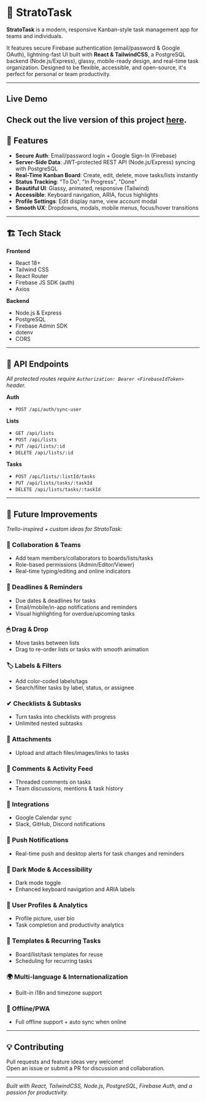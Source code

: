 # 📌 StratoTask

**StratoTask** is a modern, responsive Kanban-style task management app for teams and individuals.

It features secure Firebase authentication (email/password & Google OAuth), lightning-fast UI built with **React & TailwindCSS**, a PostgreSQL backend (Node.js/Express), glassy, mobile-ready design, and real-time task organization. Designed to be flexible, accessible, and open-source, it's perfect for personal or team productivity.

---
## Live Demo

Check out the live version of this project [here](https://stratotask.onrender.com).
---
## 🚀 Features

- **Secure Auth**: Email/password login + Google Sign-In (Firebase)
- **Server-Side Data**: JWT-protected REST API (Node.js/Express) syncing with PostgreSQL
- **Real-Time Kanban Board**: Create, edit, delete, move tasks/lists instantly
- **Status Tracking**: "To Do", "In Progress", "Done"
- **Beautiful UI**: Glassy, animated, responsive (Tailwind)
- **Accessible**: Keyboard navigation, ARIA, focus highlights
- **Profile Settings**: Edit display name, view account modal
- **Smooth UX**: Dropdowns, modals, mobile menus, focus/hover transitions


---

## 🏗 Tech Stack

**Frontend**
- React 18+
- Tailwind CSS
- React Router
- Firebase JS SDK (auth)
- Axios

**Backend**
- Node.js & Express
- PostgreSQL
- Firebase Admin SDK
- dotenv
- CORS

---

## 🔗 API Endpoints

_All protected routes require `Authorization: Bearer <FirebaseIdToken>` header._

**Auth**
- `POST /api/auth/sync-user`

**Lists**
- `GET /api/lists`
- `POST /api/lists`
- `PUT /api/lists/:id`
- `DELETE /api/lists/:id`

**Tasks**
- `POST /api/lists/:listId/tasks`
- `PUT /api/lists/tasks/:taskId`
- `DELETE /api/lists/tasks/:taskId`

---

## 🔮 Future Improvements

_Trello-inspired + custom ideas for StratoTask:_

### 👥 Collaboration & Teams
- Add team members/collaborators to boards/lists/tasks
- Role-based permissions (Admin/Editor/Viewer)
- Real-time typing/editing and online indicators

### 📆 Deadlines & Reminders
- Due dates & deadlines for tasks
- Email/mobile/in-app notifications and reminders
- Visual highlighting for overdue/upcoming tasks

### 🖱 Drag & Drop
- Move tasks between lists
- Drag to re-order lists or tasks with smooth animation

### 🏷 Labels & Filters
- Add color-coded labels/tags
- Search/filter tasks by label, status, or assignee

### ✔ Checklists & Subtasks
- Turn tasks into checklists with progress
- Unlimited nested subtasks

### 📎 Attachments
- Upload and attach files/images/links to tasks

### 💬 Comments & Activity Feed
- Threaded comments on tasks
- Team discussions, mentions & task history

### 🔌 Integrations
- Google Calendar sync
- Slack, GitHub, Discord notifications

### 📱 Push Notifications
- Real-time push and desktop alerts for task changes and reminders

### 🌙 Dark Mode & Accessibility
- Dark mode toggle
- Enhanced keyboard navigation and ARIA labels

### 👤 User Profiles & Analytics
- Profile picture, user bio
- Task completion and productivity analytics

### 📝 Templates & Recurring Tasks
- Board/list/task templates for reuse
- Scheduling for recurring tasks

### 🌍 Multi-language & Internationalization
- Built-in i18n and timezone support

### 🔄 Offline/PWA
- Full offline support + auto sync when online


---

## 💡 Contributing

Pull requests and feature ideas very welcome!  
Open an issue or submit a PR for discussion and collaboration.

---

_Built with React, TailwindCSS, Node.js, PostgreSQL, Firebase Auth, and a passion for productivity._
